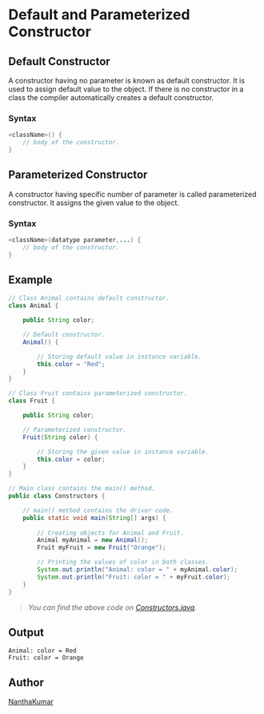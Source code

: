 # Default and Parameterized Constructor
  
  
## Default Constructor
A constructor having no parameter is known as default constructor. It is used to
assign default value to the object. If there is no constructor in a class the
compiler automatically creates a default constructor.
  
### Syntax
```java
<className>() {
    // body of the constructor.
}
```
  

## Parameterized Constructor
A constructor having specific number of parameter is called parameterized constructor.
It assigns the given value to the object. 
  
### Syntax
```java
<className>(datatype parameter,...) {
    // body of the constructor.
}
```
  

## Example
```java
// Class Animal contains default constructor.
class Animal {

    public String color;

    // Default constructor.
    Animal() {

        // Storing default value in instance variable.
        this.color = "Red";
    }
}

// Class Fruit contains parameterized constructor.
class Fruit {

    public String color;

    // Parameterized constructor.
    Fruit(String color) {

        // Storing the given value in instance variable.
        this.color = color;
    }
}

// Main class contains the main() method.
public class Constructors {

    // main() method contains the driver code.
    public static void main(String[] args) {
        
        // Creating objects for Animal and Fruit.
        Animal myAnimal = new Animal();
        Fruit myFruit = new Fruit("Orange");

        // Printing the values of color in both classes.
        System.out.println("Animal: color = " + myAnimal.color);
        System.out.println("Fruit: color = " + myFruit.color);
    }
}
```
> *You can find the above code on [Constructors.java](Constructors.java).*
  
  
## Output
```
Animal: color = Red
Fruit: color = Orange
```
  
  
## Author
[NanthaKumar](https://github.com/nknantha "NanthaKumar's Profile")
